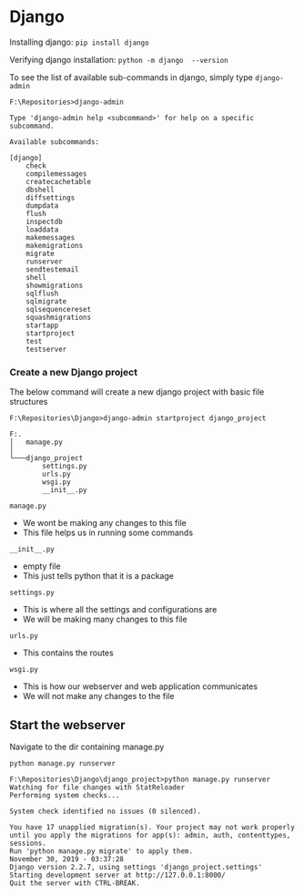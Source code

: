 # Django

Installing django: `pip install django`

Verifying django installation: `python -m django 
--version`

To see the list of available sub-commands in django, simply type `django-admin`

```
F:\Repositories>django-admin

Type 'django-admin help <subcommand>' for help on a specific subcommand.

Available subcommands:

[django]
    check
    compilemessages
    createcachetable
    dbshell
    diffsettings
    dumpdata
    flush
    inspectdb
    loaddata
    makemessages
    makemigrations
    migrate
    runserver
    sendtestemail
    shell
    showmigrations
    sqlflush
    sqlmigrate
    sqlsequencereset
    squashmigrations
    startapp
    startproject
    test
    testserver
```

### Create a new Django project
The below command will create a new django project with basic file structures

`F:\Repositories\Django>django-admin startproject django_project`
```
F:.
│   manage.py
│
└───django_project
        settings.py
        urls.py
        wsgi.py
        __init__.py
```

`manage.py`
-   We wont be making any changes to this file
- This file helps us in running some commands

`__init__.py`
- empty file
- This just tells python that it is a package

`settings.py`
- This is where all the settings and configurations are
- We will be making many changes to this file

`urls.py`
- This contains the routes

`wsgi.py`
- This is how our webserver and web application communicates
- We will not make any changes to the file


## Start the webserver
Navigate to the dir containing manage.py

`python manage.py runserver`

```
F:\Repositories\Django\django_project>python manage.py runserver
Watching for file changes with StatReloader
Performing system checks...

System check identified no issues (0 silenced).

You have 17 unapplied migration(s). Your project may not work properly until you apply the migrations for app(s): admin, auth, contenttypes, sessions.
Run 'python manage.py migrate' to apply them.
November 30, 2019 - 03:37:28
Django version 2.2.7, using settings 'django_project.settings'
Starting development server at http://127.0.0.1:8000/
Quit the server with CTRL-BREAK.
```
